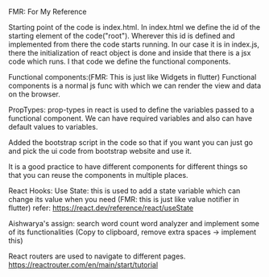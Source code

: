 FMR: For My Reference

Starting point of the code is index.html. In index.html we define the id of the starting element of the code("root").
Wherever this id is defined and implemented from there the code starts running.
In our case it is in index.js, there the initialization of react object is done and inside that there is a jsx code which runs.
I that code we define the functional components.

Functional components:(FMR: This is just like Widgets in flutter)
Functional components is a normal js func with which we can render the view and data on the browser.

PropTypes:
prop-types in react is used to define the variables passed to a functional component.
We can have required variables and also can have default values to variables.

Added the bootstrap script in the code so that if you want you can just go and pick the ui code from bootstrap website and use it.

It is a good practice to have different components for different things so that you can reuse the components in multiple places.

React Hooks:
Use State: this is used to add a state variable which can change its value when you need
(FMR: this is just like value notifier in flutter)
refer: https://react.dev/reference/react/useState

Aishwarya's assign: search word count word analyzer and implement some of its functionalities (Copy to clipboard, remove extra spaces -> implement this)

React routers are used to navigate to different pages.
https://reactrouter.com/en/main/start/tutorial

